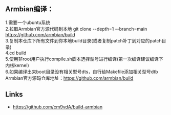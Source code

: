 ## Armbian编译：
1.需要一个ubuntu系统  
2.拉取Armbian官方源代码到本地  git clone --depth=1 --branch=main https://github.com/armbian/build  
3.复制本仓库下所有文件到你本地build目录(或者复制patch补丁到对应的patch目录)  
4.cd build  
5.使用非root用户执行compile.sh脚本选择型号进行编译(第一次编译建议编译下内核kernel)  
6.如果编译出来boot目录没有相关型号dts，自行给Makefile添加相关型号dtb  
Armbian官方源码仓库地址：https://github.com/armbian/build  



## Links  
- https://github.com/cm9vdA/build-armbian
